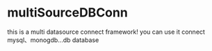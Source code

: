 # multiSourceDBConn
this is a multi datasource connect framework! you can use it connect mysql、monogdb...db database
